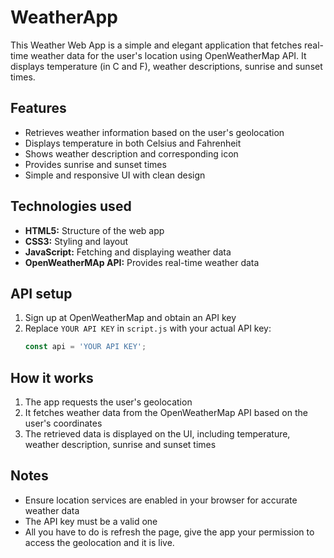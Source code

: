 # WeatherApp #

This Weather Web App is a simple and elegant application that fetches real-time weather data for the user's location using OpenWeatherMap API. It displays temperature (in C and F), weather descriptions, sunrise and sunset times.

## Features

  * Retrieves weather information based on the user's geolocation
  * Displays temperature in both Celsius and Fahrenheit
  * Shows weather description and corresponding icon
  * Provides sunrise and sunset times
  * Simple and responsive UI with clean design

## Technologies used

  * **HTML5:** Structure of the web app
  * **CSS3:** Styling and layout
  * **JavaScript:** Fetching and displaying weather data
  * **OpenWeatherMAp API:** Provides real-time weather data

## API setup

  1. Sign up at OpenWeatherMap and obtain an API key
  2. Replace ```YOUR API KEY``` in ```script.js``` with your actual API key:
     ```JavaScript
     const api = 'YOUR API KEY';
     ```

## How it works

  1. The app requests the user's geolocation
  2. It fetches weather data from the OpenWeatherMap API based on the user's coordinates
  3. The retrieved data is displayed on the UI, including temperature, weather description, sunrise and sunset times

## Notes

  * Ensure location services are enabled in your browser for accurate weather data
  * The API key must be a valid one
  * All you have to do is refresh the page, give the app your permission to access the geolocation and it is live.
